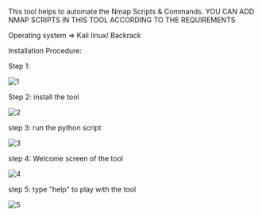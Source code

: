 This tool helps to automate the Nmap Scripts & Commands. YOU CAN ADD NMAP SCRIPTS IN THIS TOOL ACCORDING TO THE REQUIREMENTS

Operating system => Kali linux/ Backrack

Installation Procedure:

Step 1:

![1](https://user-images.githubusercontent.com/13975575/30106159-3a9d5386-9318-11e7-85fa-31a44bfffe5e.JPG)


Step 2: install the tool

![2](https://user-images.githubusercontent.com/13975575/30106178-4a72b486-9318-11e7-8e18-0a81ccc1e6cb.JPG)

step 3: run the python script

![3](https://user-images.githubusercontent.com/13975575/30106197-550f6b28-9318-11e7-94d3-a22bb6734f6d.JPG)

step 4: Welcome screen of the tool

![4](https://user-images.githubusercontent.com/13975575/30106216-60bdb010-9318-11e7-8f69-050051c98ae2.JPG)


step 5: type "help" to play with the tool

![5](https://user-images.githubusercontent.com/13975575/30106243-744fe896-9318-11e7-8196-d434d89d92a7.JPG)
